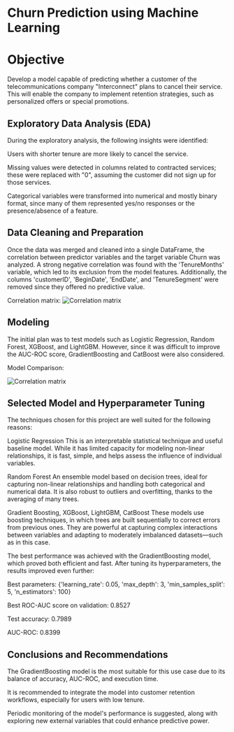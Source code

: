 # Churn Prediction using Machine Learning 

# Objective

Develop a model capable of predicting whether a customer of the telecommunications company "Interconnect" plans to cancel their service. This will enable the company to implement retention strategies, such as personalized offers or special promotions.

## Exploratory Data Analysis (EDA)

During the exploratory analysis, the following insights were identified:

Users with shorter tenure are more likely to cancel the service.

Missing values were detected in columns related to contracted services; these were replaced with "0", assuming the customer did not sign up for those services.

Categorical variables were transformed into numerical and mostly binary format, since many of them represented yes/no responses or the presence/absence of a feature.


## Data Cleaning and Preparation

Once the data was merged and cleaned into a single DataFrame, the correlation between predictor variables and the target variable Churn was analyzed. A strong negative correlation was found with the 'TenureMonths' variable, which led to its exclusion from the model features. Additionally, the columns 'customerID', 'BeginDate', 'EndDate', and 'TenureSegment' were removed since they offered no predictive value.

Correlation matrix:
![Correlation matrix](https://raw.githubusercontent.com/D-Acho/Final_project/main/pictures/correlation_matrix.png)

## Modeling

The initial plan was to test models such as Logistic Regression, Random Forest, XGBoost, and LightGBM. However, since it was difficult to improve the AUC-ROC score, GradientBoosting and CatBoost were also considered.

Model Comparison:

![Correlation matrix](https://raw.githubusercontent.com/D-Acho/Final_project/main/pictures/model_comparison.png)

## Selected Model and Hyperparameter Tuning

The techniques chosen for this project are well suited for the following reasons:

Logistic Regression This is an interpretable statistical technique and useful baseline model. While it has limited capacity for modeling non-linear relationships, it is fast, simple, and helps assess the influence of individual variables.

Random Forest An ensemble model based on decision trees, ideal for capturing non-linear relationships and handling both categorical and numerical data. It is also robust to outliers and overfitting, thanks to the averaging of many trees.

Gradient Boosting, XGBoost, LightGBM, CatBoost These models use boosting techniques, in which trees are built sequentially to correct errors from previous ones. They are powerful at capturing complex interactions between variables and adapting to moderately imbalanced datasets—such as in this case.

The best performance was achieved with the GradientBoosting model, which proved both efficient and fast. After tuning its hyperparameters, the results improved even further:

Best parameters: {'learning_rate': 0.05, 'max_depth': 3, 'min_samples_split': 5, 'n_estimators': 100}

Best ROC-AUC score on validation: 0.8527

Test accuracy: 0.7989

AUC-ROC: 0.8399


## Conclusions and Recommendations

The GradientBoosting model is the most suitable for this use case due to its balance of accuracy, AUC-ROC, and execution time.

It is recommended to integrate the model into customer retention workflows, especially for users with low tenure.

Periodic monitoring of the model's performance is suggested, along with exploring new external variables that could enhance predictive power.
